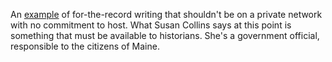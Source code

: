 An <a href="https://twitter.com/SenatorCollins/status/1221822472292634625">example</a> of for-the-record writing that shouldn't be on a private network with no commitment to host. What Susan Collins says at this point is something that must be available to historians. She's a government official, responsible to the citizens of Maine. 
